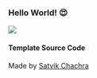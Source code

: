 ### Hello World! 😍

<img src = "https://media.giphy.com/media/Ssl7NOJ8XXU9MBipBH/source.gif">

#### Template Source Code
Made by [Satvik Chachra](https://github.com/satvikchachra)

<!--
**AndersonKane/andersonkane** is a ✨ _special_ ✨ repository because its `README.md` (this file) appears on your GitHub profile.

Here are some ideas to get you started:

- 🔭 I’m currently working on ...
- 🌱 I’m currently learning ...
- 👯 I’m looking to collaborate on ...
- 🤔 I’m looking for help with ...
- 💬 Ask me about ...
- 📫 How to reach me: ...
- 😄 Pronouns: ...
- ⚡ Fun fact: ...
-->
